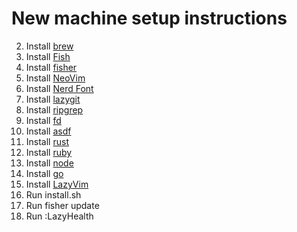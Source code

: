 # New machine setup instructions

2. Install [brew](https://brew.sh)
1. Install [Fish](https://fishshell.com)
2. Install [fisher](https://github.com/jorgebucaran/fisher)
3. Install [NeoVim](https://github.com/neovim/neovim/wiki/Installing-Neovim)
4. Install [Nerd Font](https://www.nerdfonts.com)
5. Install [lazygit](https://github.com/jesseduffield/lazygit?tab=readme-ov-file#installation)
6. Install [ripgrep](https://github.com/BurntSushi/ripgrep)
7. Install [fd](https://github.com/sharkdp/fd)
8. Install [asdf](https://asdf-vm.com/guide/getting-started.html)
9. Install [rust](https://github.com/asdf-community/asdf-rust)
10. Install [ruby](https://github.com/asdf-vm/asdf-ruby)
11. Install [node](https://github.com/asdf-vm/asdf-nodejs)
12. Install [go](https://github.com/asdf-community/asdf-golang)
13. Install [LazyVim](http://www.lazyvim.org/installation)
13. Run install.sh
14. Run fisher update
15. Run :LazyHealth
